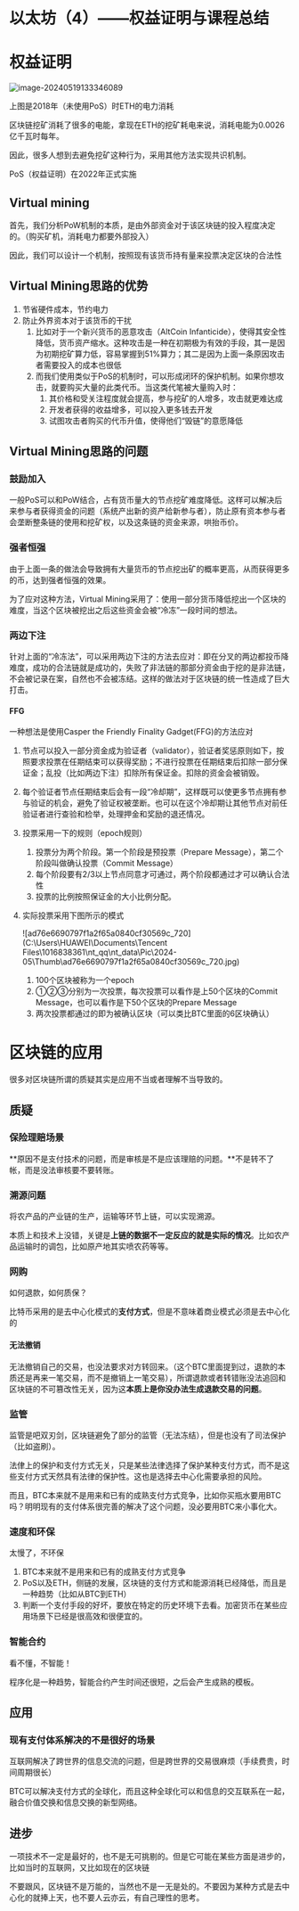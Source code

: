 # 以太坊（4）——权益证明与课程总结

# 权益证明

![image-20240519133346089](C:\Users\HUAWEI\AppData\Roaming\Typora\typora-user-images\image-20240519133346089.png)

上图是2018年（未使用PoS）时ETH的电力消耗

区块链挖矿消耗了很多的电能，拿现在ETH的挖矿耗电来说，消耗电能为0.0026亿千瓦时每年。

因此，很多人想到去避免挖矿这种行为，采用其他方法实现共识机制。

PoS（权益证明）在2022年正式实施

## Virtual mining

首先，我们分析PoW机制的本质，是由外部资金对于该区块链的投入程度决定的。（购买矿机，消耗电力都要外部投入）

因此，我们可以设计一个机制，按照现有该货币持有量来投票决定区块的合法性

## Virtual Mining思路的优势

1. 节省硬件成本，节约电力
2. 防止外界资本对于该货币的干扰
   1. 比如对于一个新兴货币的恶意攻击（AltCoin Infanticide），使得其安全性降低，货币资产缩水。这种攻击是一种在初期极为有效的手段，其一是因为初期挖矿算力低，容易掌握到51%算力；其二是因为上面一条原因攻击者需要投入的成本也很低
   2. 而我们使用类似于PoS的机制时，可以形成闭环的保护机制。如果你想攻击，就要购买大量的此类代币。当这类代笔被大量购入时：
      1. 其价格和受关注程度就会提高，参与挖矿的人增多，攻击就更难达成
      2. 开发者获得的收益增多，可以投入更多钱去开发
      3. 试图攻击者购买的代币升值，使得他们“毁链”的意愿降低

## Virtual Mining思路的问题

### 鼓励加入

一般PoS可以和PoW结合，占有货币量大的节点挖矿难度降低。这样可以解决后来参与者获得资金的问题（系统产出新的资产给新参与者），防止原有资本参与者会垄断整条链的使用和挖矿权，以及这条链的资金来源，哄抬币价。

### 强者恒强

由于上面一条的做法会导致拥有大量货币的节点挖出矿的概率更高，从而获得更多的币，达到强者恒强的效果。

为了应对这种方法，Virtual Mining采用了：使用一部分货币降低挖出一个区块的难度，当这个区块被挖出之后这些资金会被“冷冻”一段时间的想法。

### 两边下注

针对上面的“冷冻法”，可以采用两边下注的方法去应对：即在分叉的两边都投币降难度，成功的合法链就是成功的，失败了非法链的那部分资金由于挖的是非法链，不会被记录在案，自然也不会被冻结。这样的做法对于区块链的统一性造成了巨大打击。

#### FFG

一种想法是使用Casper the Friendly Finality Gadget(FFG)的方法应对

1. 节点可以投入一部分资金成为验证者（validator），验证者奖惩原则如下，按照要求投票在任期结束可以获得奖励；不进行投票在任期结束后扣除一部分保证金；乱投（比如两边下注）扣除所有保证金。扣除的资金会被销毁。

2. 每个验证者节点任期结束后会有一段“冷却期”，这样既可以使更多节点拥有参与验证的机会，避免了验证权被垄断。也可以在这个冷却期让其他节点对前任验证者进行查验和检举，处理押金和奖励的退还情况。

3. 投票采用一下的规则（epoch规则）

   1. 投票分为两个阶段。第一个阶段是预投票（Prepare Message），第二个阶段叫做确认投票（Commit Message）
   1. 每个阶段要有2/3以上节点同意才可通过，两个阶段都通过才可以确认合法性
   1. 投票的比例按照保证金的大小比例分配。

4. 实际投票采用下图所示的模式

   ![ad76e6690797f1a2f65a0840cf30569c_720](C:\Users\HUAWEI\Documents\Tencent Files\1016838361\nt_qq\nt_data\Pic\2024-05\Thumb\ad76e6690797f1a2f65a0840cf30569c_720.jpg)

   1. 100个区块被称为一个epoch
   2. ①②③分别为一次投票，每次投票可以看作是上50个区块的Commit Message，也可以看作是下50个区块的Prepare Message
   3. 两次投票都通过的即为被确认区块（可以类比BTC里面的6区块确认）

# 区块链的应用

很多对区块链所谓的质疑其实是应用不当或者理解不当导致的。

## 质疑

### 保险理赔场景

**原因不是支付技术的问题，而是审核是不是应该理赔的问题。**不是转不了帐，而是没法审核要不要转账。

### 溯源问题

将农产品的产业链的生产，运输等环节上链，可以实现溯源。

本质上和技术上没错，关键是**上链的数据不一定反应的就是实际的情况**。比如农产品运输时的调包，比如原产地其实喷农药等等。

### 网购

如何退款，如何质保？

比特币采用的是去中心化模式的**支付方式**，但是不意味着商业模式必须是去中心化的

#### 无法撤销

无法撤销自己的交易，也没法要求对方转回来。（这个BTC里面提到过，退款的本质还是再来一笔交易，而不是撤销上一笔交易），所谓退款或者转错账没法追回和区块链的不可篡改性无关，因为这**本质上是你没办法生成退款交易的问题**。

### 监管

监管是吧双刃剑，区块链避免了部分的监管（无法冻结），但是也没有了司法保护（比如盗刷）。

法侓上的保护和支付方式无关，只是某些法律选择了保护某种支付方式，而不是这些支付方式天然具有法律的保护性。这也是选择去中心化需要承担的风险。

而且，BTC本来就不是用来和已有的成熟支付方式竞争，比如你买瓶水要用BTC吗？明明现有的支付体系很完善的解决了这个问题，没必要用BTC来小事化大。

### 速度和环保

太慢了，不环保

1. BTC本来就不是用来和已有的成熟支付方式竞争
2. PoS以及ETH，侧链的发展，区块链的支付方式和能源消耗已经降低，而且是一种趋势（比如从BTC到ETH）
3. 判断一个支付手段的好坏，要放在特定的历史环境下去看。加密货币在某些应用场景下已经是很高效和很便宜的。

### 智能合约

看不懂，不智能！

程序化是一种趋势，智能合约产生时间还很短，之后会产生成熟的模板。

## 应用

### 现有支付体系解决的不是很好的场景

互联网解决了跨世界的信息交流的问题，但是跨世界的交易很麻烦（手续费贵，时间周期很长）

BTC可以解决支付方式的全球化，而且这种全球化可以和信息的交互联系在一起，融合价值交换和信息交换的新型网络。

## 进步

一项技术不一定是最好的，也不是无可挑剔的。但是它可能在某些方面是进步的，比如当时的互联网，又比如现在的区块链

不要跟风，区块链不是万能的，当然也不是一无是处的。不要因为某种方式是去中心化的就捧上天，也不要人云亦云，有自己理性的思考。

